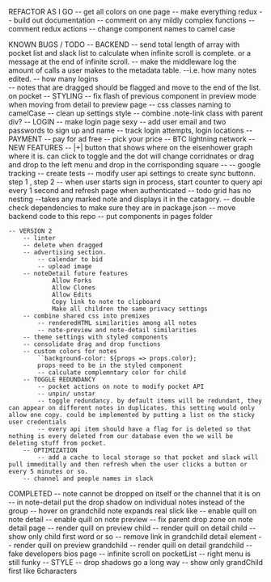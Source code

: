 REFACTOR AS I GO
    -- get all colors on one page
    -- make everything redux
    -- build out documentation
    -- comment on any mildly complex functions
    -- comment redux actions 
    -- change component names to camel case

KNOWN BUGS / TODO
    -- BACKEND
        -- send total length of array with pocket list and slack list to calculate when infinite scroll is complete. or a message at the end of infinite scroll. 
        -- make the middleware log the amount of calls a user makes to the metadata table. 
            --i.e. how many notes edited. 
            -- how many logins  
        -- notes that are dragged should be flagged and move to the end of the list. on pocket 
    -- STYLING 
        -- fix flash of previous component in preview mode when moving from detail to preview page
        -- css classes naming to camelCase
        -- clean up settings style
        -- combine .note-link class with parent div?
    -- LOGIN
        -- make login page sexy
            -- add user email and two passwords to sign up and name
        -- track login attempts, login locations
    -- PAYMENT 
        -- pay for ad free 
        -- pick your price
        -- BTC lightning network 
    -- NEW FEATURES
        -- |+| button that shows where on the eisenhower graph where it is. can click to toggle and the dot will change corridnates or drag and drop to the left menu and drop in the corrisponding square
    -- 
    -- google tracking 
    -- create tests
    -- modify user api settings to create sync buttonn. step 1 , step 2 
    -- when user starts sign in process, start counter to query api every 1 second and refresh page when authenticated
    -- todo grid has no nesting
        --takes any marked note and displays it in the catagory.
    -- double check dependencies to make sure they are in package.json
    -- move backend code to this repo
    -- put components in pages folder

    -- VERSION 2
        -- linter
        -- delete when dragged
        -- advertising section.
            -- calendar to bid 
            -- upload image
        -- noteDetail future features
                Allow Forks
                Allow Clones
                Allow Edits
                Copy link to note to clipboard
                Make all children the same privacy settings
        -- combine shared css into premixes
            -- renderedHTML similarities among all notes
            -- note-preview and note-detail similarities
        -- theme settings with styled components 
        -- consolidate drag and drop functions 
        -- custom colors for notes     
            ``background-color: ${props => props.color};
            props need to be in the styled component
            -- calculate complemntary color for child
        -- TOGGLE REDUNDANCY 
            -- pocket actions on note to modify pocket API
            -- unpin/ unstar
            -- toggle redundancy. by default items will be redundant, they can appear on different notes in duplicates. this setting would only allow one copy. could be implemented by putting a list on the sticky user credentials
            -- every api item should have a flag for is deleted so that nothing is every deleted from our database even tho we will be deleting stuff from pocket.
        -- OPTIMIZATION 
            -- add a cache to local storage so that pocket and slack will pull immeditally and then refresh when the user clicks a button or every 5 minutes or so. 
        -- channel and people names in slack

COMPLETED 
    -- note cannot be dropped on itself or the channel that it is on 
    -- in note-detail put the drop shadow on individual notes instead of the group
    -- hover on grandchild note expands real slick like
    -- enable quill on note detail 
    -- enable quill on note preview 
    -- fix parent drop zone on note detail page
    -- render quill on preview child
    -- render quill on detail child
    -- show only child first word or so
    -- remove link in grandchild detail element
    -- render quill on preview grandchild
    -- render quill on detail grandchild
    -- fake developers bios page
    -- infinite scroll on pocketList
    -- right menu is still funky
    -- STYLE
        -- drop shadows go a long way
    -- show only grandChild first like 6characters